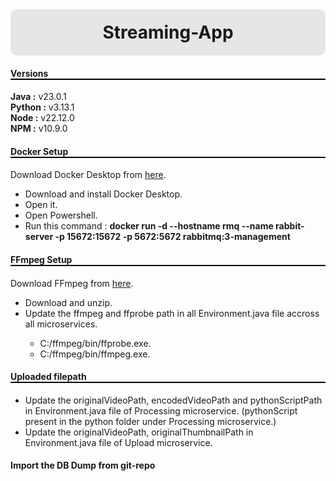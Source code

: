 <h1 style="text-align: center; margin: 0; background-color: #e6e6e6; border-radius: 10px; padding: 20px;">Streaming-App</h1>


<h4 style="border-bottom: 2px solid black;">Versions</h4>
<b>Java :</b> v23.0.1 <br>
<b>Python :</b> v3.13.1 <br>
<b>Node :</b> v22.12.0 <br>
<b>NPM :</b> v10.9.0 <br>


<h4 style="border-bottom: 2px solid black;">Docker Setup</h4>
Download Docker Desktop from <a href="https://www.docker.com/products/docker-desktop/">here</a>.

<ul>
    <li>Download and install Docker Desktop.</li>
    <li>Open it.</li>
    <li>Open Powershell.</li>
    <li>Run this command : <b>docker run -d --hostname rmq --name rabbit-server -p 15672:15672 -p 5672:5672 rabbitmq:3-management</b></li>
</ul>

<h4 style="border-bottom: 2px solid black;">FFmpeg Setup</h4>
Download FFmpeg from <a href="https://drive.google.com/file/d/1iUe5nacH7ZJNpK8MJrom2VPskTnurFOi/view?usp=sharing">here</a>.

<ul>
    <li>Download and unzip.</li>
    <li>Update the ffmpeg and ffprobe path in all Environment.java file accross all microservices.</li>
    <ul>
        <li>C:/ffmpeg/bin/ffprobe.exe.</li>
        <li>C:/ffmpeg/bin/ffmpeg.exe.</li>
    </ul>
</ul>

<h4 style="border-bottom: 2px solid black;">Uploaded filepath</h4>
<ul>
    <li>Update the originalVideoPath, encodedVideoPath and pythonScriptPath in Environment.java file of Processing microservice. (pythonScript present in the python folder under Processing microservice.)</li>
    <li>Update the originalVideoPath, originalThumbnailPath in Environment.java file of Upload microservice.</li>
</ul>

<h4>Import the DB Dump from git-repo</h4>